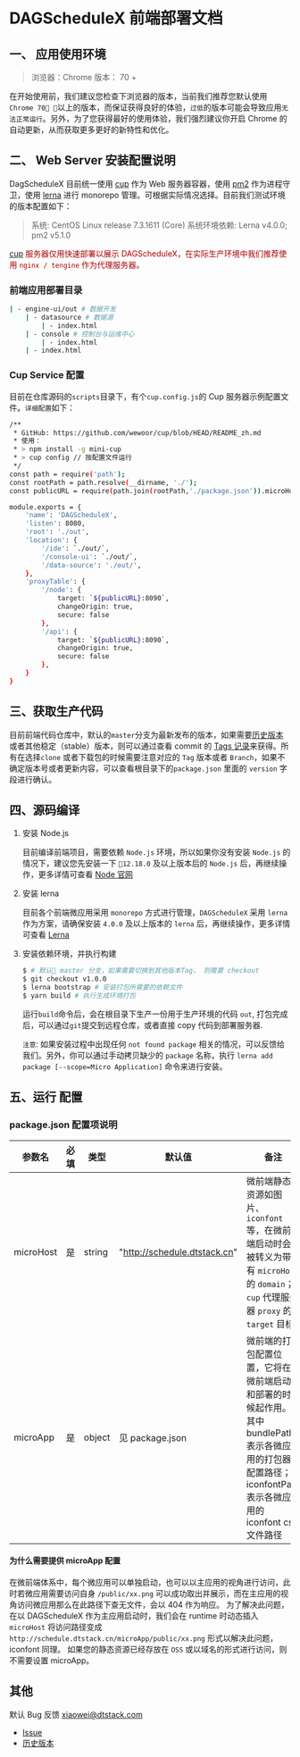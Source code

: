 # DAGScheduleX 前端部署文档

## 一、 应用使用环境

> 浏览器：Chrome
> 版本： 70 +

在开始使用前，我们建议您检查下浏览器的版本，当前我们推荐您默认使用 `Chrome 70 `以上的版本，而保证获得良好的体验，`过低`的版本可能会导致应用`无法正常运行`。另外，为了您获得最好的使用体验，我们强烈建议你开启 Chrome 的自动更新，从而获取更多更好的新特性和优化。

## 二、 Web Server 安装配置说明

DagScheduleX 目前统一使用 [cup](https://github.com/wewoor/cup) 作为 Web 服务器容器，使用 [pm2](https://github.com/Unitech/pm2) 作为进程守卫，使用 [lerna](https://github.com/lerna/lerna) 进行 monorepo 管理。可根据实际情况选择。目前我们测试环境的版本配置如下：

> 系统: CentOS Linux release 7.3.1611 (Core)
> 系统环境依赖: Lerna v4.0.0; pm2 v5.1.0

<color style="color:#AA0000;" >[cup](https://github.com/wewoor/cup) 服务器仅用快速部署以展示 DAGScheduleX，在实际生产环境中我们推荐使用 `nginx / tengine` 作为代理服务器。</color>

### 前端应用部署目录

```bash
| - engine-ui/out # 数据开发
    | - datasource # 数据源
        | - index.html
    | - console # 控制台与运维中心
        | - index.html
    | - index.html
```

### Cup Service 配置

目前在仓库源码的`scripts`目录下，有个`cup.config.js`的 Cup 服务器示例配置文件。`详细配置`如下：

```bash
/**
 * GitHub: https://github.com/wewoor/cup/blob/HEAD/README_zh.md
 * 使用：
 * > npm install -g mini-cup
 * > cup config // 按配置文件运行
 */
const path = require('path');
const rootPath = path.resolve(__dirname, './');
const publicURL = require(path.join(rootPath,'./package.json')).microHost;

module.exports = {
    'name': 'DAGScheduleX',
    'listen': 8080,
    'root': './out',
    'location': {
        '/ide': `./out/`,
        '/console-ui': `./out/`,
        '/data-source': './out/',
    },
    'proxyTable': {
        '/node': {
            target: `${publicURL}:8090`, 
            changeOrigin: true,
            secure: false
        },
        '/api': {
            target: `${publicURL}:8090`, 
            changeOrigin: true,
            secure: false
        },
    }
}

```

## 三、获取生产代码

目前前端代码仓库中，默认的`master`分支为最新发布的版本，如果需要[历史版本](https://github.com/DTStack/DAGScheduleX/tags)或者其他稳定（stable）版本，则可以通过查看 commit 的 [Tags 记录](https://github.com/DTStack/DAGScheduleX/tags)来获得。所有在选择`clone` 或者下载包的时候需要注意对应的 `Tag` 版本或者 `Branch`，如果不确定版本号或者更新内容，可以查看根目录下的`package.json` 里面的 `version` 字段进行确认。

## 四、源码编译

1. 安装 Node.js

    目前编译前端项目，需要依赖 `Node.js` 环境，所以如果你没有安装 `Node.js` 的情况下，建议您先安装一下 `12.18.0` 及以上版本后的 `Node.js` 后，再继续操作，更多详情可查看 [Node 官网](http://nodejs.cn/download/)

2. 安装 lerna

    目前各个前端微应用采用 `monorepo` 方式进行管理，`DAGScheduleX` 采用 `lerna` 作为方案，请确保安装 `4.0.0` 及以上版本的 `lerna` 后，再继续操作，更多详情可查看 [Lerna](https://www.npmjs.com/package/lerna)

3. 安装依赖环境，并执行构建

    ```bash
    $ # 默认 master 分支，如果需要切换到其他版本Tag， 则需要 checkout
    $ git checkout v1.0.0
    $ lerna bootstrap # 安装打包所需要的依赖文件
    $ yarn build # 执行生成环境打包
    ```

    运行`build`命令后，会在根目录下生产一份用于生产环境的代码 `out`,
    打包完成后，可以通过`git`提交到远程仓库，或者直接 copy 代码到部署服务器.

    `注意`: 如果安装过程中出现任何 `not found package` 相关的情况，可以反馈给我们。另外，你可以通过手动拷贝缺少的 `package` 名称，执行 `lerna add package [--scope=Micro Application]` 命令来进行安装。

## 五、运行 **配置**

### package.json 配置项说明

| 参数名  | 必填  | 类型  |  默认值 | 备注  |
| ------------ | ------------ | ------------ | ------------ | ---------- |
| microHost  |  是 | string  | "http://schedule.dtstack.cn"  |  微前端静态资源如图片、`iconfont` 等，在微前端启动时会被转义为带有 `microHost` 的 `domain`；`cup` 代理服务器 `proxy` 的 `target` 目标 |
| microApp  |  是 | object  | 见 package.json | 微前端的打包配置位置，它将在微前端启动和部署的时候起作用。其中 bundlePath 表示各微应用的打包器配置路径；iconfontPath 表示各微应用的 iconfont css 文件路径 |

#### 为什么需要提供 microApp 配置

在微前端体系中，每个微应用可以单独启动，也可以以主应用的视角进行访问，此时若微应用需要访问自身 `/public/xx.png` 可以成功取出并展示，而在主应用的视角访问微应用那么在此路径下查无文件，会以 404 作为响应。
为了解决此问题，在以 DAGScheduleX 作为主应用启动时，我们会在 runtime 时动态插入 `microHost` 将访问路径变成 `http://schedule.dtstack.cn/microApp/public/xx.png` 形式以解决此问题，iconfont 同理。
如果您的静态资源已经存放在 `OSS` 或以域名的形式进行访问，则不需要设置 microApp。

## 其他

默认 Bug 反馈 xiaowei@dtstack.com

- [Issue](https://github.com/DTStack/DAGScheduleX/issues)
- [历史版本](https://github.com/DTStack/DAGScheduleX/tags)
